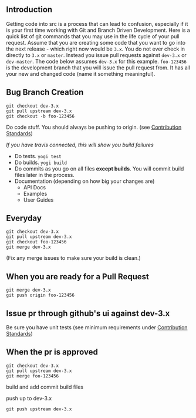 Introduction
------------
Getting code into src is a process that can lead to confusion, especially if it is your first time working with Git and Branch Driven Development. Here is a quick list of git commands that you may use in the life cycle of your pull request. Assume that you are creating some code that you want to go into the next release - which right now would be `3.x`. You do not ever check in directly to `3.x` or `master`. Instead you issue pull requests against `dev-3.x` or `dev-master`. The code below assumes `dev-3.x` for this example. `foo-123456` is the development branch that you will issue the pull request from. It has all your new and changed code (name it something meaningful).

Bug Branch Creation
-------------------

```
git checkout dev-3.x
git pull upstream dev-3.x
git checkout -b foo-123456
```

Do code stuff. You should always be pushing to origin.
(see [Contribution Standards](https://github.com/yui/yui3/wiki/Contribution-Standards)) 

_If you have travis connected, this will show you build failures_

* Do tests. `yogi test`
* Do builds. `yogi build`
* Do commits as you go on all files **except builds**.  You will commit build files later in the process.
* Documentation (depending on how big your changes are)
   * API Docs
   * Examples
   * User Guides



Everyday
--------

```
git checkout dev-3.x
git pull upstream dev-3.x
git checkout foo-123456
git merge dev-3.x
```

(Fix any merge issues to make sure your build is clean.)

When you are ready for a Pull Request
-------------------------------------

```
git merge dev-3.x
git push origin foo-123456
```

Issue pr through github's ui against dev-3.x
-------------------------------------------

Be sure you have unit tests (see minimum requirements under [Contribution Standards](https://github.com/yui/yui3/wiki/Contribution-Standards))
 
When the pr is approved
-----------------------


```
git checkout dev-3.x
git pull upstream dev-3.x
git merge foo-123456
```

build and add commit build files

push up to dev-3.x

`git push upstream dev-3.x`